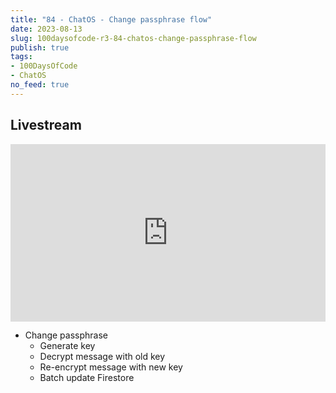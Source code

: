 ```yaml
---
title: "84 - ChatOS - Change passphrase flow"
date: 2023-08-13
slug: 100daysofcode-r3-84-chatos-change-passphrase-flow
publish: true
tags:
- 100DaysOfCode
- ChatOS
no_feed: true
---
```


## Livestream

<iframe width="100%" style="aspect-ratio: 16 / 9;" src="https://www.youtube.com/embed/LupDIRHeDZ0" title="YouTube video player" frameborder="0" allow="accelerometer; autoplay; clipboard-write; encrypted-media; gyroscope; picture-in-picture; web-share" allowfullscreen></iframe>

- Change passphrase
    - Generate key
    - Decrypt message with old key
    - Re-encrypt message with new key
    - Batch update Firestore